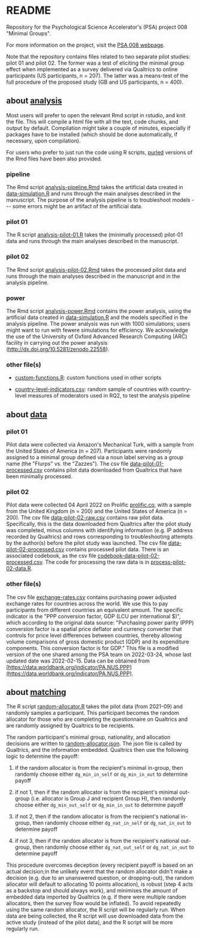 # README #

Repository for the Psychological Science Accelerator's (PSA) project
008 "Minimal Groups".

For more information on the project, visit the [PSA 008
webpage](https://psysciacc.org/psa-008-project-information/).

Note that the repository contains files related to two separate pilot
studies: pilot 01 and pilot 02. The former was a test of eliciting the
minimal group effect when implemented as a survey delivered via
Qualtrics to online participants (US participants, n = 207). The
latter was a means-test of the full procedure of the proposed study
(GB and US participants, n = 400).

## about [analysis](./analysis) ##

Most users will prefer to open the relevant Rmd script in rstudio, and
knit the file. This will compile a html file with all the text, code
chunks, and output by default. Compilation might take a couple of
minutes, especially if packages have to be installed (which should be
done automatically, if necessary, upon compilation).

For users who prefer to just run the code using R scripts,
[purled](https://bookdown.org/yihui/rmarkdown-cookbook/purl.html)
versions of the Rmd files have been also provided.

### pipeline

The Rmd script
 [analysis-pipeline.Rmd](./analysis/analysis-pipeline.Rmd) takes the
 artificial data created in
 [data-simulation.R](./analysis/data-simulation.R) and runs through
 the main analyses described in the manuscript. The purpose of the
 analysis pipeline is to troubleshoot models --- some errors might be
 an artifact of the artificial data.

### pilot 01

The R script [analysis-pilot-01.R](./analysis/analysis-pilot-01.R)
 takes the (minimally processed) pilot-01 data and runs through the
 main analyses described in the manuscript.

### pilot 02

The Rmd script
 [analysis-pilot-02.Rmd](./analysis/analysis-pilot-02.Rmd) takes the
 processed pilot data and runs through the main analyses described in
 the manuscript and in the analysis pipeline.

### power

The Rmd script [analysis-power.Rmd](./analysis/analysis-power.Rmd)
contains the power analysis, using the artificial data created in
[data-simulation.R](./analysis/data-simulation.R) and the models
specified in the analysis pipeline. The power analysis was run with
1000 simulations; users might want to run with fewere simulations for
efficiency. We acknowledge the use of the University of Oxford
Advanced Research Computing (ARC) facility in carrying out the power
analysis (http://dx.doi.org/10.5281/zenodo.22558).

### other file(s)

- [custom-functions.R](./analysis/custom-functions.R): custom
  functions used in other scripts

- [country-level-indicators.csv](./analysis/custom-functions.R):
random sample of countries with country-level measures of moderators
used in RQ2, to test the analysis pipeline

## about [data](./data) ##

### pilot 01

Pilot data were collected via Amazon's Mechanical Turk, with a sample
from the United States of America (n = 207). Participants were
randomly assigned to a minimal group defined via a noun label serving
as a group name (the "Flurps" vs. the "Zazzes"). The csv file
[data-pilot-01-processed.csv](./data/data-pilot-01-processed.csv)
contains pilot data downloaded from Qualtrics that have been minimally
processed.

### pilot 02

Pilot data were collected 04 April 2022 on Prolific
[prolific.co](www.prolific.co), with a sample from the United Kingdom
(n = 200) and the United States of America (n = 200). The csv file
[data-pilot-02-raw.csv](./data/data-pilot-02-raw.csv) contains raw
pilot data. Specifically, this is the data downloaded from Qualtrics
after the pilot study was completed, minus columns with identifying
information (e.g. IP address recorded by Qualtrics) and rows
corresponding to troubleshooting attempts by the author(s) before the
pilot study was launched. The csv file
[data-pilot-02-processed.csv](./data/data-pilot-02-processed.csv)
contains processed pilot data. There is an associated codebook, as the
csv file
[codebook-data-pilot-02-processed.csv](./data/codebook-data-pilot-02-processed.csv).
The code for processing the raw data is in
[process-pilot-02-data.R](./analysis/process-pilot-02-data.R).

### other file(s)

The csv file [exchange-rates.csv](./data/exchange-rates.csv) contains
purchasing power adjusted exchange rates for countries across the
world. We use this to pay participants from different countries an
equivalent amount. The specific indicator is the "PPP conversion
factor, GDP (LCU per international $)", which according to the
original data source: "Purchasing power parity (PPP) conversion factor
is a spatial price deflator and currency converter that controls for
price level differences between countries, thereby allowing volume
comparisons of gross domestic product (GDP) and its expenditure
components. This conversion factor is for GDP." This file is a
modified version of the one shared among the PSA team on 2022-03-24,
whose last updated date was 2022-02-15. Data can be obtained from
[https://data.worldbank.org/indicator/PA.NUS.PPP](https://data.worldbank.org/indicator/PA.NUS.PPP).

## about [matching](./matching) ##

The R script [random-allocator.R](./matching/random-allocator.R) takes
 the pilot data (from 2021-09) and randomly samples a
 participant. This participant becomes the random allocator for those
 who are completing the questionnaire on Qualtrics and are randomly
 assigned by Qualtrics to be recipients.

The random participant's minimal group, nationality, and allocation
 decisions are written to
 [random-allocator.json](./matching/random-allocator.json). The json
 file is called by Qualtrics, and the information embedded. Qualtrics
 then use the following logic to determine the payoff:

1. if the random allocator is from the recipient's minimal in-group,
 then randomly choose either `dg_min_in_self` or `dg_min_in_out` to
 determine payoff

2. if not 1, then if the random allocator is from the recipient's
 minimal out-group (i.e. allocator is Group J and recipient Group H),
 then randomly choose either `dg_min_out_self` or `dg_min_in_out` to
 determine payoff

3. if not 2, then if the random allocator is from the recipient's
 national in-group, then randomly choose either `dg_nat_in_self` or
 `dg_nat_in_out` to determine payoff

4. if not 3, then if the random allocator is from the recipient's
 national out-group, then randomly choose either `dg_nat_out_self` or
 `dg_nat_in_out` to determine payoff

This procedure overcomes deception (every recipient payoff is based on
an actual decision;in the unlikely event that the random allocator
didn't make a decision (e.g. due to an unanswered question, or
dropping-out), the random allocator will default to allocating 10
points allocation), is robust (step 4 acts as a backstop and should
always work), and minimises the amount of embedded data imported by
Qualtrics (e.g. if there were multiple random allocators, then the
survey flow would be inflated). To avoid repeatedly using the same
random allocator, the R script will be regularly run. When data are
being collected, the R script will use downloaded data from the active
study (instead of the pilot data), and the R script will be more
regularly run.
